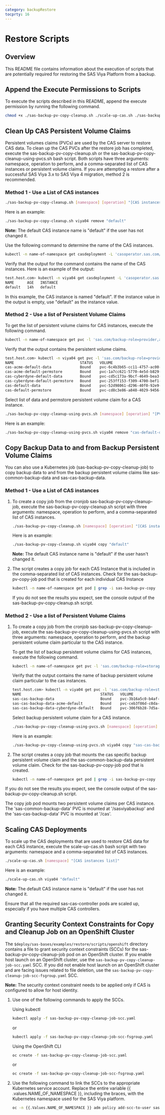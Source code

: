 ```yaml
---
category: backupRestore
tocprty: 16
---
```


# Restore Scripts

## Overview

This README file contains information about the execution of scripts that are potentially required for restoring the SAS Viya Platform from a backup.

## Append the Execute Permissions to Scripts

To execute the scripts described in this README, append the execute permission by running the following command.

```bash
chmod +x ./sas-backup-pv-copy-cleanup.sh ./scale-up-cas.sh ./sas-backup-pv-copy-cleanup-using-pvcs.sh
```

## Clean Up CAS Persistent Volume Claims

Persistent volumes claims (PVCs) are used by the CAS server to restore CAS data. To clean up the CAS PVCs after the restore job has completed,
execute the sas-backup-pv-copy-cleanup.sh or the sas-backup-pv-copy-cleanup-using-pvcs.sh bash script.
Both scripts have three arguments: namespace, operation to perform, and a comma-separated list of CAS instances or persistent volume claims.
If you are attempting a restore after a successful SAS Viya 3.x to SAS Viya 4 migration, method 2 is recommended.

### Method 1 - Use a List of CAS instances

```bash
./sas-backup-pv-copy-cleanup.sh [namespace] [operation] "[CAS instances list]"
```

Here is an example:

```bash
./sas-backup-pv-copy-cleanup.sh viya04 remove "default"
```

**Note:** The default CAS instance name is "default" if the user has not changed it.

Use the following command to determine the name of the CAS instances.

```bash
kubectl -n name-of-namespace get casdeployment -L 'casoperator.sas.com/instance'
```

Verify that the output for the command contains the name of the CAS instances. Here is an example of the output:

```bash
test.host.com> kubectl -n viya04 get casdeployment -L 'casoperator.sas.com/instance'
NAME      AGE   INSTANCE
default   14h   default
```

In this example, the CAS instance is named "default". If the instance value in the output is empty, use "default" as the instance value.

### Method 2 - Use a list of Persistent Volume Claims

To get the list of persistent volume claims for CAS instances, execute the following command.

```bash
kubectl -n name-of-namespace get pvc -l 'sas.com/backup-role=provider,app.kubernetes.io/part-of=cas'
```

Verify that the output contains the persistent volume claims.

```bash
test.host.com> kubectl -n viya04 get pvc -l 'sas.com/backup-role=provider,app.kubernetes.io/part-of=cas'
NAME                              STATUS   VOLUME                                     CAPACITY   ACCESS MODES   STORAGECLASS   AGE
cas-acme-default-data             Bound    pvc-6c4b3b65-cc11-4757-ac00-059d8e19f307   8Gi        RWX            nfs-client     20h
cas-acme-default-permstore        Bound    pvc-1a7cc621-5770-4e5d-b829-46eaad433460   100Mi      RWX            nfs-client     20h
cas-cyberdyne-default-data        Bound    pvc-cd5c173a-9bcf-4649-bea3-ea463930c9b4   8Gi        RWX            nfs-client     20h
cas-cyberdyne-default-permstore   Bound    pvc-253ff153-f309-4700-bef1-e041f63a7810   100Mi      RWX            nfs-client     20h
cas-default-data                  Bound    pvc-52d98061-d296-40f0-92e9-eaa34ca856c5   8Gi        RWX            nfs-client     21h
cas-default-permstore             Bound    pvc-cd8c3e86-a848-4029-9456-5841c85b15fd   100Mi      RWX            nfs-client     21h
```

Select list of data and permstore persistent volume claim for a CAS instance.

```bash
./sas-backup-pv-copy-cleanup-using-pvcs.sh [namespace] [operation] "[PVCs]"
```

Here is an example:

```bash
./sas-backup-pv-copy-cleanup-using-pvcs.sh viya04 remove "cas-default-data,cas-default-permstore"
```

## Copy Backup Data to and from Backup Persistent Volume Claims

You can also use a Kubernetes job (sas-backup-pv-copy-cleanup-job) to copy backup data to and from the backup persistent volume claims like sas-common-backup-data and sas-cas-backup-data.

### Method 1 -  Use a List of CAS instances

1. To create a copy job from the cronjob sas-backup-pv-copy-cleanup-job, execute the sas-backup-pv-copy-cleanup.sh script with three arguments: namespace,
 operation to perform, and a comma-separated list of CAS instances.

   ```bash
   ./sas-backup-pv-copy-cleanup.sh [namespace] [operation] "[CAS instances list]"
   ```

   Here is an example:

   ```bash
   ./sas-backup-pv-copy-cleanup.sh viya04 copy "default"
   ```

   **Note:** The default CAS instance name is "default" if the user hasn't changed it.

2. The script creates a copy job for each CAS Instance that is included in the comma-separated list of CAS instances. Check for the sas-backup-pv-copy-job pod that is created for each individual CAS Instance

   ```bash
   kubectl -n name-of-namespace get pod | grep -i sas-backup-pv-copy
   ```

   If you do not see the results you expect, see the console output of the sas-backup-pv-copy-cleanup.sh script.

### Method 2 -  Use a list of Persistent Volume Claims

1. To create a copy job from the cronjob sas-backup-pv-copy-cleanup-job, execute the sas-backup-pv-copy-cleanup-using-pvcs.sh
script with three arguments: namespace, operation to perform, and the backup persistent volume claim particular to the CAS instance.

   To get the list of backup persistent volume claims for CAS instances, execute the following command.

   ```bash
   kubectl -n name-of-namespace get pvc -l 'sas.com/backup-role=storage,app.kubernetes.io/part-of=cas'
   ```

   Verify that the output contains the name of backup persistent volume claim particular to the cas instances.

   ```bash
   test.host.com> kubectl -n viya04 get pvc -l 'sas.com/backup-role=storage,app.kubernetes.io/part-of=cas'
   NAME                                    STATUS   VOLUME                                     CAPACITY   ACCESS MODES   STORAGECLASS   AGE
   sas-cas-backup-data                     Bound    pvc-3b16a5c0-b4af-43a1-95f7-53aa30103a59   8Gi        RWX            nfs-client     21h
   sas-cas-backup-data-acme-default        Bound    pvc-ceb3f86d-c0da-419b-bc06-825a6cddb5d9   4Gi        RWX            nfs-client     21h
   sas-cas-backup-data-cyberdyne-default   Bound    pvc-306f6b28-7d5a-4769-885c-b21d3b734207   4Gi        RWX            nfs-client     21h
   ```

   Select backup persistent volume claim for a CAS instance.

   ```bash
   ./sas-backup-pv-copy-cleanup-using-pvcs.sh [namespace] [operation] "[PVC]"
   ```

   Here is an example:

   ```bash
   ./sas-backup-pv-copy-cleanup-using-pvcs.sh viya04 copy "sas-cas-backup-data"
   ```

2. The script creates a copy job that mounts the cas specific backup persistent volume claim and the sas-common-backup-data persistent volume claim. Check for the sas-backup-pv-copy-job pod that is created.

   ```bash
   kubectl -n name-of-namespace get pod | grep -i sas-backup-pv-copy
   ```

If you do not see the results you expect, see the console output of the sas-backup-pv-copy-cleanup.sh script.

The copy job pod mounts two persistent volume claims per CAS instance. The 'sas-common-backup-data' PVC is mounted at '/sasviyabackup' and the 'sas-cas-backup-data' PVC is mounted at '/cas'.

## Scaling CAS Deployments

To scale up the CAS deployments that are used to restore CAS data for each CAS instance, execute the scale-up-cas.sh bash script with two arguments: namespace and a comma-separated list of CAS instances.

```bash
./scale-up-cas.sh [namespace] "[CAS instances list]"
```

Here is an example:

```bash
./scale-up-cas.sh viya04 "default"
```

**Note:** The default CAS instance name is "default" if the user has not changed it.

Ensure that all the required sas-cas-controller pods are scaled up, especially if you have multiple CAS controllers.

## Granting Security Context Constraints for Copy and Cleanup Job on an OpenShift Cluster

The `$deploy/sas-bases/examples/restore/scripts/openshift` directory contains a file to grant security context constraints (SCCs) for the sas-backup-pv-copy-cleanup-job pod on an OpenShift cluster.
If you enable host launch on an OpenShift cluster, use the `sas-backup-pv-copy-cleanup-job-scc.yaml` SCC.
If you did not enable host launch on an OpenShift cluster and are facing issues related to file deletion, use the `sas-backup-pv-copy-cleanup-job-scc-fsgroup.yaml` SCC.

**Note:** The security context constraint needs to be applied only if CAS is configured to allow for host identity.

1. Use one of the following commands to apply the SCCs.

   Using kubectl

   ```sh
   kubectl apply -f sas-backup-pv-copy-cleanup-job-scc.yaml
   ```

   or

   ```sh
   kubectl apply -f sas-backup-pv-copy-cleanup-job-scc-fsgroup.yaml
   ```

   Using the OpenShift CLI

   ```sh
   oc create -f sas-backup-pv-copy-cleanup-job-scc.yaml
   ```

   or

   ```sh
   oc create -f sas-backup-pv-copy-cleanup-job-scc-fsgroup.yaml
   ```

2. Use the following command to link the SCCs to the appropriate Kubernetes service account.
Replace the entire variable {{ .values.NAME_OF_NAMESPACE }}, including the braces, with the Kubernetes namespace used for the SAS Viya platform.

   ```sh
   oc -n {{.Values.NAME_OF_NAMESPACE }} adm policy add-scc-to-user sas-backup-pv-copy-cleanup-job -z sas-viya-backuprunner
   ```

